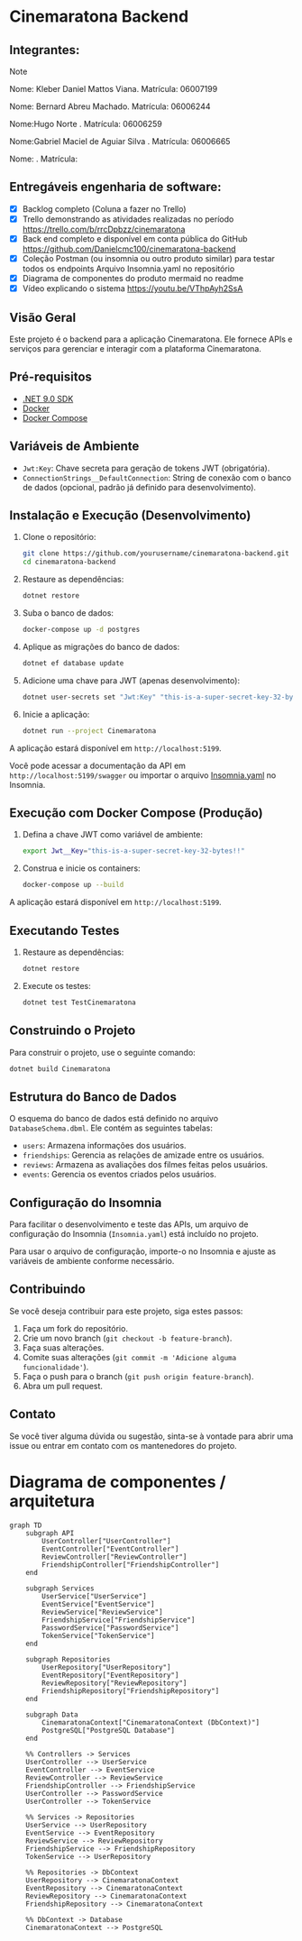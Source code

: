 # Cinemaratona Backend

## Integrantes:

>[!NOTE]
> Nome: Kleber Daniel Mattos Viana. Matrícula: 06007199
>
> Nome: Bernard Abreu Machado. Matrícula: 06006244
>
> Nome:Hugo Norte . Matrícula: 06006259
>
> Nome:Gabriel Maciel de Aguiar Silva . Matrícula: 06006665
>
> Nome: . Matrícula:

## Entregáveis engenharia de software:
- [x]  Backlog completo (Coluna a fazer no Trello)
- [x]  Trello demonstrando as atividades realizadas no período
    https://trello.com/b/rrcDpbzz/cinemaratona
- [x]  Back end completo e disponível em conta pública do GitHub
    https://github.com/Danielcmc100/cinemaratona-backend
- [x]  Coleção Postman (ou insomnia ou outro produto similar) para testar todos os endpoints
    Arquivo Insomnia.yaml no repositório
- [x]  Diagrama de componentes do produto
    mermaid no readme
- [x]  Vídeo explicando o sistema
    https://youtu.be/VThpAyh2SsA

## Visão Geral

Este projeto é o backend para a aplicação Cinemaratona. Ele fornece APIs e serviços para gerenciar e interagir com a plataforma Cinemaratona.

## Pré-requisitos

- [.NET 9.0 SDK](https://dotnet.microsoft.com/download/dotnet/9.0)
- [Docker](https://www.docker.com/get-started)
- [Docker Compose](https://docs.docker.com/compose/install/)

## Variáveis de Ambiente

- `Jwt:Key`: Chave secreta para geração de tokens JWT (obrigatória).
- `ConnectionStrings__DefaultConnection`: String de conexão com o banco de dados (opcional, padrão já definido para desenvolvimento).

## Instalação e Execução (Desenvolvimento)

1. Clone o repositório:
    ```sh
    git clone https://github.com/yourusername/cinemaratona-backend.git
    cd cinemaratona-backend
    ```

2. Restaure as dependências:
    ```sh
    dotnet restore
    ```

3. Suba o banco de dados:
    ```sh
    docker-compose up -d postgres
    ```

4. Aplique as migrações do banco de dados:
    ```sh
    dotnet ef database update
    ```

5. Adicione uma chave para JWT (apenas desenvolvimento):
    ```sh
    dotnet user-secrets set "Jwt:Key" "this-is-a-super-secret-key-32-bytes!!"
    ```

6. Inicie a aplicação:
    ```sh
    dotnet run --project Cinemaratona
    ```

A aplicação estará disponível em `http://localhost:5199`.

Você pode acessar a documentação da API em `http://localhost:5199/swagger` ou importar o arquivo [Insomnia.yaml](Insomnia.yaml) no Insomnia.

## Execução com Docker Compose (Produção)

1. Defina a chave JWT como variável de ambiente:
    ```sh
    export Jwt__Key="this-is-a-super-secret-key-32-bytes!!"
    ```

2. Construa e inicie os containers:
    ```sh
    docker-compose up --build
    ```

A aplicação estará disponível em `http://localhost:5199`.

## Executando Testes

1. Restaure as dependências:
    ```sh
    dotnet restore
    ```

2. Execute os testes:
    ```sh
    dotnet test TestCinemaratona
    ```

## Construindo o Projeto

Para construir o projeto, use o seguinte comando:
```sh
dotnet build Cinemaratona
```

## Estrutura do Banco de Dados

O esquema do banco de dados está definido no arquivo `DatabaseSchema.dbml`. Ele contém as seguintes tabelas:

- `users`: Armazena informações dos usuários.
- `friendships`: Gerencia as relações de amizade entre os usuários.
- `reviews`: Armazena as avaliações dos filmes feitas pelos usuários.
- `events`: Gerencia os eventos criados pelos usuários.

## Configuração do Insomnia

Para facilitar o desenvolvimento e teste das APIs, um arquivo de configuração do Insomnia (`Insomnia.yaml`) está incluído no projeto. 

Para usar o arquivo de configuração, importe-o no Insomnia e ajuste as variáveis de ambiente conforme necessário.

## Contribuindo

Se você deseja contribuir para este projeto, siga estes passos:

1. Faça um fork do repositório.
2. Crie um novo branch (`git checkout -b feature-branch`).
3. Faça suas alterações.
4. Comite suas alterações (`git commit -m 'Adicione alguma funcionalidade'`).
5. Faça o push para o branch (`git push origin feature-branch`).
6. Abra um pull request.

## Contato

Se você tiver alguma dúvida ou sugestão, sinta-se à vontade para abrir uma issue ou entrar em contato com os mantenedores do projeto.

# Diagrama de componentes / arquitetura

```mermaid
graph TD
    subgraph API
        UserController["UserController"]
        EventController["EventController"]
        ReviewController["ReviewController"]
        FriendshipController["FriendshipController"]
    end

    subgraph Services
        UserService["UserService"]
        EventService["EventService"]
        ReviewService["ReviewService"]
        FriendshipService["FriendshipService"]
        PasswordService["PasswordService"]
        TokenService["TokenService"]
    end

    subgraph Repositories
        UserRepository["UserRepository"]
        EventRepository["EventRepository"]
        ReviewRepository["ReviewRepository"]
        FriendshipRepository["FriendshipRepository"]
    end

    subgraph Data
        CinemaratonaContext["CinemaratonaContext (DbContext)"]
        PostgreSQL["PostgreSQL Database"]
    end

    %% Controllers -> Services
    UserController --> UserService
    EventController --> EventService
    ReviewController --> ReviewService
    FriendshipController --> FriendshipService
    UserController --> PasswordService
    UserController --> TokenService

    %% Services -> Repositories
    UserService --> UserRepository
    EventService --> EventRepository
    ReviewService --> ReviewRepository
    FriendshipService --> FriendshipRepository
    TokenService --> UserRepository

    %% Repositories -> DbContext
    UserRepository --> CinemaratonaContext
    EventRepository --> CinemaratonaContext
    ReviewRepository --> CinemaratonaContext
    FriendshipRepository --> CinemaratonaContext

    %% DbContext -> Database
    CinemaratonaContext --> PostgreSQL
```
